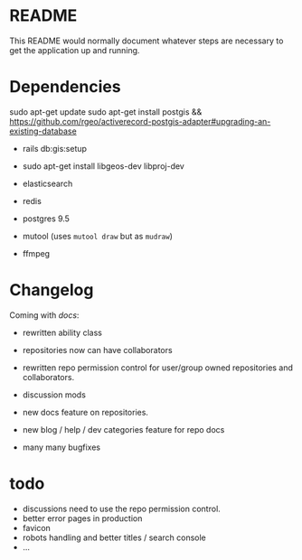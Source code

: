 # README

This README would normally document whatever steps are necessary to get the
application up and running.

# Dependencies
sudo apt-get update
sudo apt-get install postgis
&& https://github.com/rgeo/activerecord-postgis-adapter#upgrading-an-existing-database
* rails db:gis:setup
* sudo apt-get install libgeos-dev libproj-dev

* elasticsearch
* redis
* postgres 9.5
* mutool (uses `mutool draw` but as `mudraw`)
* ffmpeg


# Changelog
Coming with *docs*:
* rewritten ability class
* repositories now can have collaborators
* rewritten repo permission control for user/group owned repositories and collaborators.
* discussion mods 
* new docs feature on repositories.
* new blog / help / dev categories feature for repo docs

* many many bugfixes


# todo
* discussions need to use the repo permission control.
* better error pages in production
* favicon
* robots handling and better titles / search console
* ...